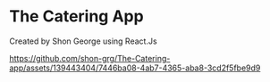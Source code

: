 # The Catering App

Created by Shon George using React.Js



https://github.com/shon-grg/The-Catering-app/assets/139443404/7446ba08-4ab7-4365-aba8-3cd2f5fbe9d9



